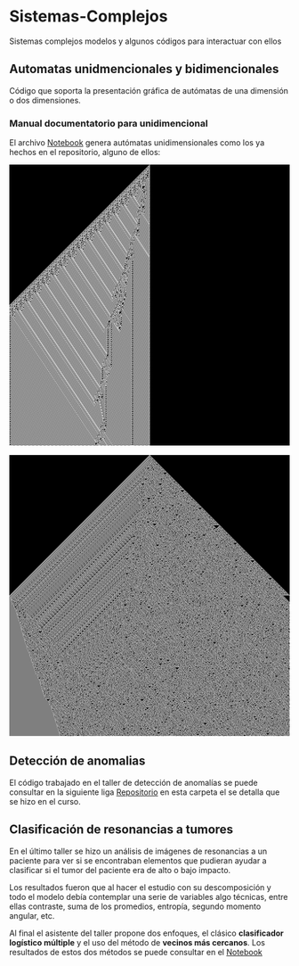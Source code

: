 # Sistemas-Complejos
Sistemas complejos modelos y algunos códigos para interactuar con ellos

## Automatas unidmencionales y bidimencionales

Código que soporta la presentación gráfica de autómatas de una dimensión o dos dimensiones.

### Manual documentatorio para unidimencional

El archivo [Notebook](automata.ipynb) genera autómatas unidimensionales como los ya hechos en el repositorio, alguno de ellos:

![imagen-RULE110](RULE-110.png)

![imagen-RULE-30-1](RULE-30-1.png)

## Detección de anomalias

El código trabajado en el taller de detección de anomalías se puede consultar en la siguiente liga [Repositorio](Anomalias/) en esta carpeta el se detalla que se hizo en el curso.

## Clasificación de resonancias a tumores

En el último taller se hizo un análisis de imágenes de resonancias a un paciente para ver si se encontraban elementos que pudieran ayudar a clasificar si el tumor del paciente era de alto o bajo impacto.

Los resultados fueron que al hacer el estudio con su descomposición y todo el modelo debía contemplar una serie de variables algo técnicas, entre ellas contraste, suma de los promedios, entropía, segundo momento angular, etc.

Al final el asistente del taller propone dos enfoques, el clásico **clasificador logístico múltiple** y el uso del método de **vecinos más cercanos**. Los resultados de estos dos métodos se puede consultar en el [Notebook](Imagenes_procesamiento/CaracteristicasMedicalIMages_Actualizada.ipynb)




